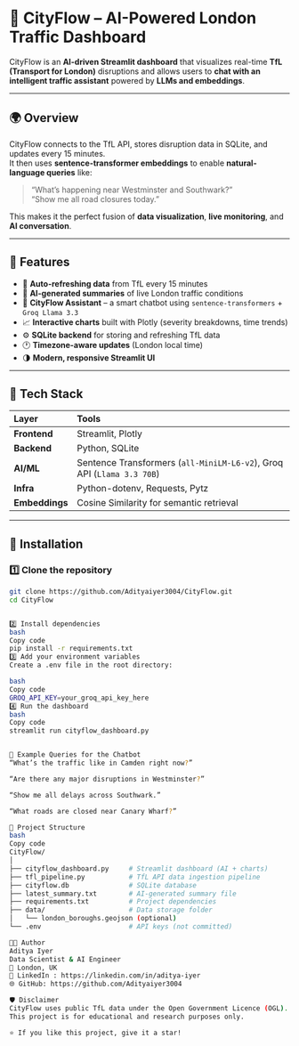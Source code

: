 # 🚦 CityFlow – AI-Powered London Traffic Dashboard

CityFlow is an **AI-driven Streamlit dashboard** that visualizes real-time **TfL (Transport for London)** disruptions and allows users to **chat with an intelligent traffic assistant** powered by **LLMs and embeddings**.

---

## 🌍 Overview

CityFlow connects to the TfL API, stores disruption data in SQLite, and updates every 15 minutes.  
It then uses **sentence-transformer embeddings** to enable **natural-language queries** like:

> “What’s happening near Westminster and Southwark?”  
> “Show me all road closures today.”

This makes it the perfect fusion of **data visualization**, **live monitoring**, and **AI conversation**.

---

## 🧩 Features

- 🔄 **Auto-refreshing data** from TfL every 15 minutes  
- 🧠 **AI-generated summaries** of live London traffic conditions  
- 💬 **CityFlow Assistant** – a smart chatbot using `sentence-transformers` + `Groq Llama 3.3`  
- 📈 **Interactive charts** built with Plotly (severity breakdowns, time trends)  
- ⚙️ **SQLite backend** for storing and refreshing TfL data  
- 🕐 **Timezone-aware updates** (London local time)  
- 🌗 **Modern, responsive Streamlit UI**

---

## 🧠 Tech Stack

| Layer | Tools |
|:------|:------|
| **Frontend** | Streamlit, Plotly |
| **Backend** | Python, SQLite |
| **AI/ML** | Sentence Transformers (`all-MiniLM-L6-v2`), Groq API (`Llama 3.3 70B`) |
| **Infra** | Python-dotenv, Requests, Pytz |
| **Embeddings** | Cosine Similarity for semantic retrieval |

---

## 🧰 Installation

### 1️⃣ Clone the repository
```bash
git clone https://github.com/Adityaiyer3004/CityFlow.git
cd CityFlow


2️⃣ Install dependencies
bash
Copy code
pip install -r requirements.txt
3️⃣ Add your environment variables
Create a .env file in the root directory:

bash
Copy code
GROQ_API_KEY=your_groq_api_key_here
4️⃣ Run the dashboard
bash
Copy code
streamlit run cityflow_dashboard.py


💬 Example Queries for the Chatbot
“What’s the traffic like in Camden right now?”

“Are there any major disruptions in Westminster?”

“Show me all delays across Southwark.”

“What roads are closed near Canary Wharf?”

🚀 Project Structure
bash
Copy code
CityFlow/
│
├── cityflow_dashboard.py     # Streamlit dashboard (AI + charts)
├── tfl_pipeline.py           # TfL API data ingestion pipeline
├── cityflow.db               # SQLite database
├── latest_summary.txt        # AI-generated summary file
├── requirements.txt          # Project dependencies
├── data/                     # Data storage folder
│   └── london_boroughs.geojson (optional)
└── .env                      # API keys (not committed)

🧑‍💻 Author
Aditya Iyer
Data Scientist & AI Engineer
📍 London, UK
💼 LinkedIn : https://linkedin.com/in/aditya-iyer
🌐 GitHub: https://github.com/Adityaiyer3004

🛡️ Disclaimer
CityFlow uses public TfL data under the Open Government Licence (OGL).
This project is for educational and research purposes only.

⭐ If you like this project, give it a star!
